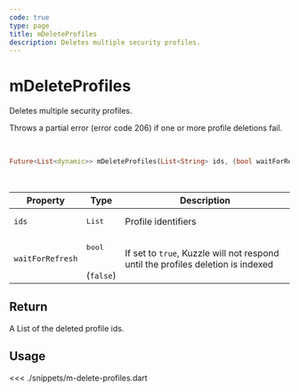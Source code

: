 ```yaml
---
code: true
type: page
title: mDeleteProfiles
description: Deletes multiple security profiles.
---
```


# mDeleteProfiles

Deletes multiple security profiles.

Throws a partial error (error code 206) if one or more profile deletions fail.

<br />

```dart
Future<List<dynamic>> mDeleteProfiles(List<String> ids, {bool waitForRefresh})
```

<br />

| Property | Type | Description |
|--- |--- |--- |
| `ids` | <pre>List<String></pre> | Profile identifiers |
| `waitForRefresh` | <pre>bool</pre><br />(`false`) | If set to `true`, Kuzzle will not respond until the profiles deletion is indexed |

## Return

A List of the deleted profile ids.

## Usage

<<< ./snippets/m-delete-profiles.dart

